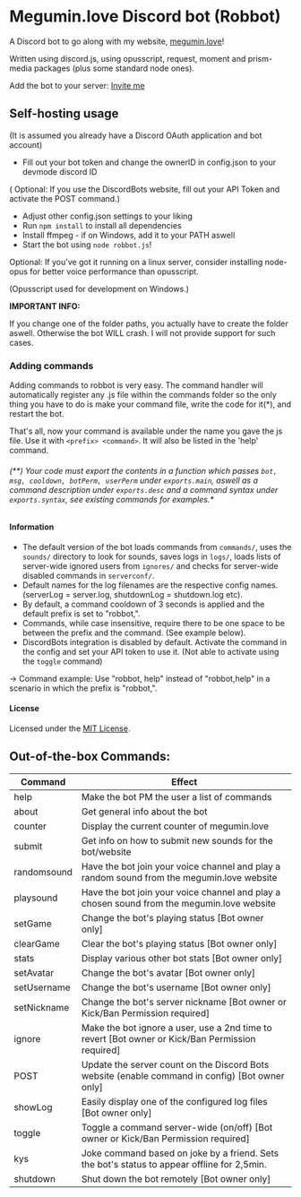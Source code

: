# Megumin.love Discord bot (Robbot)
A Discord bot to go along with my website, [megumin.love](https://megumin.love)!

Written using discord.js, using opusscript, request, moment and prism-media packages (plus some standard node ones).

Add the bot to your server: [Invite me](https://discordapp.com/oauth2/authorize?client_id=257126756069277696&scope=bot&permissions=70274048)

## Self-hosting usage
(It is assumed you already have a Discord OAuth application and bot account)

- Fill out your bot token and change the ownerID in config.json to your devmode discord ID

( Optional: If you use the DiscordBots website, fill out your API Token and activate the POST command.)

- Adjust other config.json settings to your liking
- Run ``npm install`` to install all dependencies
- Install ffmpeg - if on Windows, add it to your PATH aswell
- Start the bot using ``node robbot.js``!

Optional: If you've got it running on a linux server, consider installing node-opus for better voice performance than opusscript.

(Opusscript used for development on Windows.)

**IMPORTANT INFO:**

If you change one of the folder paths, you actually have to create the folder aswell. 
Otherwise the bot WILL crash. I will not provide support for such cases.

### Adding commands
Adding commands to robbot is very easy. The command handler will automatically register any .js file within the commands folder so
the only thing you have to do is make your command file, write the code for it(*), and restart the bot. 

That's all, now your command is available under the name you gave the js file. 
Use it with ``<prefix> <command>``. It will also be listed in the 'help' command.

###### (**) Your code must export the contents in a function which passes ``bot, msg, cooldown, botPerm, userPerm`` under ``exports.main``, aswell as a command description under ``exports.desc`` and a command syntax under ``exports.syntax``, see existing commands for examples.*

#### Information
- The default version of the bot loads commands from ``commands/``, uses the ``sounds/`` directory to look for sounds, saves logs in ``logs/``, loads lists of server-wide ignored users from ``ignores/`` and checks for server-wide disabled commands in ``serverconf/``.
- Default names for the log filenames are the respective config names. (serverLog = server.log, shutdownLog = shutdown.log etc).
- By default, a command cooldown of 3 seconds is applied and the default prefix is set to "robbot,".
- Commands, while case insensitive, require there to be one space to be between the prefix and the command. (See example below).
- DiscordBots integration is disabled by default. Activate the command in the config and set your API token to use it. (Not able to activate using the ``toggle`` command)

-> Command example: Use "robbot, help" instead of "robbot,help" in a scenario in which the prefix is "robbot,".

#### License

Licensed under the [MIT License](https://github.com/robflop/robbot/blob/master/LICENSE.md).

## Out-of-the-box Commands:
| Command     	| Effect                                                                                    	    |
|-------------	|-------------------------------------------------------------------------------------------------	|
| help        	| Make the bot PM the user a list of commands                                                     	|
| about       	| Get general info about the bot                                                                  	|
| counter     	| Display the current counter of megumin.love                                                     	|
| submit      	| Get info on how to submit new sounds for the bot/website                                        	|
| randomsound 	| Have the bot join your voice channel and play a random sound from the megumin.love website       	|
| playsound     | Have the bot join your voice channel and play a chosen sound from the megumin.love website        |
| setGame     	| Change the bot's playing status [Bot owner only]                                                	|
| clearGame   	| Clear the bot's playing status [Bot owner only]                                                 	|
| stats       	| Display various other bot stats [Bot owner only]                                                	|
| setAvatar   	| Change the bot's avatar [Bot owner only]                                                        	|
| setUsername   | Change the bot's username [Bot owner only]                                                      	|
| setNickname   | Change the bot's server nickname [Bot owner or Kick/Ban Permission required]                      |
| ignore      	| Make the bot ignore a user, use a 2nd time to revert [Bot owner or Kick/Ban Permission required]  |
| POST        	| Update the server count on the Discord Bots website (enable command in config) [Bot owner only] 	|
| showLog     	| Easily display one of the configured log files [Bot owner only]                                 	|
| toggle        | Toggle a command server-wide (on/off) [Bot owner or Kick/Ban Permission required]                 |
| kys           | Joke command based on joke by a friend. Sets the bot's status to appear offline for 2,5min.       |
| shutdown    	| Shut down the bot remotely [Bot owner only]                                                     	|